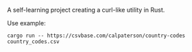 A self-learning project creating a curl-like utility in Rust.

Use example: 
```
cargo run -- https://csvbase.com/calpaterson/country-codes country_codes.csv
```
